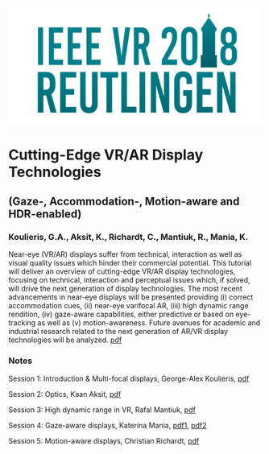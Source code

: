 ![alt text](https://github.com/vrdisplays/ieeevr2018/raw/master/2018_logo.png "logo")

# Cutting-Edge VR/AR Display Technologies 
## (Gaze-, Accommodation-, Motion-aware and HDR-enabled)

### Koulieris, G.A., Aksit, K., Richardt, C., Mantiuk, R., Mania, K.

Near-eye (VR/AR) displays suffer from technical, interaction as well as visual quality issues which hinder their commercial potential. This tutorial will deliver an overview of cutting-edge VR/AR display technologies, focusing on technical, interaction and perceptual issues which, if solved, will drive the next generation of display technologies. The most recent advancements in near-eye displays will be presented providing (i) correct accommodation cues, (ii) near-eye varifocal AR, (iii) high dynamic range rendition, (iv) gaze-aware capabilities, either predictive or based on eye-tracking as well as (v) motion-awareness. Future avenues for academic and industrial research related to the next generation of AR/VR display technologies will be analyzed. [pdf](abstract.pdf)

### Notes

Session 1: Introduction & Multi-focal displays, George-Alex Koulieris, [pdf](koulieris.pdf)

Session 2: Optics, Kaan Aksit, [pdf](aksit.pdf)

Session 3: High dynamic range in VR, Rafal Mantiuk, [pdf](mantiuk.pdf)

Session 4: Gaze-aware displays, Katerina Mania, [pdf1](mania1.pdf),  [pdf2](mania2.pdf)

Session 5: Motion-aware displays, Christian Richardt, [pdf](richardt.pdf)


